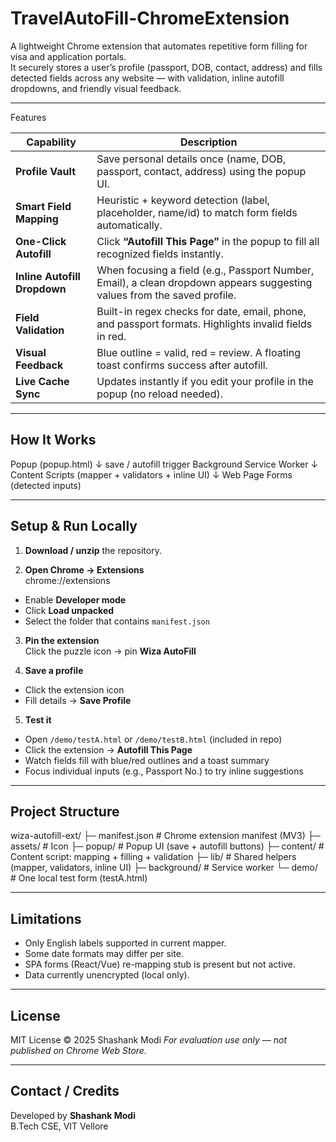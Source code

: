 # TravelAutoFill-ChromeExtension

A lightweight Chrome extension that automates repetitive form filling for visa and application portals.  
It securely stores a user’s profile (passport, DOB, contact, address) and fills detected fields across any website — with validation, inline autofill dropdowns, and friendly visual feedback.

---

Features

| Capability | Description |
|-------------|--------------|
|  **Profile Vault** | Save personal details once (name, DOB, passport, contact, address) using the popup UI. |
|  **Smart Field Mapping** | Heuristic + keyword detection (label, placeholder, name/id) to match form fields automatically. |
|  **One-Click Autofill** | Click **“Autofill This Page”** in the popup to fill all recognized fields instantly. |
|  **Inline Autofill Dropdown** | When focusing a field (e.g., Passport Number, Email), a clean dropdown appears suggesting values from the saved profile. |
|  **Field Validation** | Built-in regex checks for date, email, phone, and passport formats. Highlights invalid fields in red. |
|  **Visual Feedback** | Blue outline = valid, red = review. A floating toast confirms success after autofill. |
|  **Live Cache Sync** | Updates instantly if you edit your profile in the popup (no reload needed). |

---

## How It Works

Popup (popup.html)
↓   save / autofill trigger
Background Service Worker
↓
Content Scripts (mapper + validators + inline UI)
↓
Web Page Forms (detected inputs)

---

## Setup & Run Locally

1. **Download / unzip** the repository.  

2. **Open Chrome → Extensions**  
chrome://extensions

- Enable **Developer mode**
- Click **Load unpacked**
- Select the folder that contains `manifest.json`

3. **Pin the extension**  
Click the puzzle icon → pin **Wiza AutoFill**

4. **Save a profile**
- Click the extension icon  
- Fill details → **Save Profile**

5. **Test it**
- Open `/demo/testA.html` or `/demo/testB.html` (included in repo)  
- Click the extension → **Autofill This Page**  
- Watch fields fill with blue/red outlines and a toast summary  
- Focus individual inputs (e.g., Passport No.) to try inline suggestions

---

## Project Structure

wiza-autofill-ext/
├─ manifest.json              # Chrome extension manifest (MV3)
├─ assets/                    # Icon
├─ popup/                     # Popup UI (save + autofill buttons)
├─ content/                   # Content script: mapping + filling + validation
├─ lib/                       # Shared helpers (mapper, validators, inline UI)
├─ background/                # Service worker
└─ demo/                      # One local test form (testA.html)

---

## Limitations

- Only English labels supported in current mapper.
- Some date formats may differ per site.
- SPA forms (React/Vue) re-mapping stub is present but not active.
- Data currently unencrypted (local only).

---

## License

MIT License © 2025 Shashank Modi
*For evaluation use only — not published on Chrome Web Store.*

---

## Contact / Credits

Developed by **Shashank Modi**  
B.Tech CSE, VIT Vellore  
